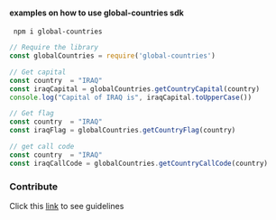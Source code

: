 #### examples on how to use global-countries sdk

```
 npm i global-countries
```

```js
// Require the library
const globalCountries = require('global-countries')
```

```js
// Get capital
const country  = "IRAQ"
const iraqCapital = globalCountries.getCountryCapital(country)
console.log("Capital of IRAQ is", iraqCapital.toUpperCase())
```

```js
// Get flag
const country  = "IRAQ"
const iraqFlag = globalCountries.getCountryFlag(country)
```

```js
// get call code
const country  = "IRAQ"
const iraqCallCode = globalCountries.getCountryCallCode(country)
```

### Contribute
Click this [link](./contributing.md) to see guidelines